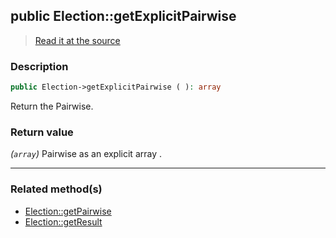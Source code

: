 ## public Election::getExplicitPairwise

> [Read it at the source](https://github.com/julien-boudry/Condorcet/blob/master/src/ElectionProcess/ResultsProcess.php#L232)

### Description    

```php
public Election->getExplicitPairwise ( ): array
```

Return the Pairwise.
    

### Return value   

*(`array`)* Pairwise as an explicit array .


---------------------------------------

### Related method(s)      

* [Election::getPairwise](/Docs/ApiReferences/Election%20Class/public%20Election--getPairwise.md)    
* [Election::getResult](/Docs/ApiReferences/Election%20Class/public%20Election--getResult.md)    
